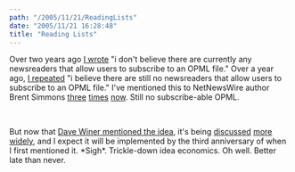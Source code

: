 ```yaml
---
path: "/2005/11/21/ReadingLists" 
date: "2005/11/21 16:28:48" 
title: "Reading Lists" 
---
```

<p>Over two years ago <a href="http://typewriting.org/2003/07/26/ten_random_feeds/">I wrote</a> "i don't believe there are currently any newsreaders that allow users to subscribe to an OPML file." Over a year ago, <a href="http://typewriting.org/2004/07/23/dynamic_OPML/">I repeated</a> "i believe there are still no newsreaders that allow users to subscribe to an OPML file." I've mentioned this to NetNewsWire author Brent Simmons <a href="http://inessential.com/?comments=1&amp;postid=2766">three</a> <a href="http://inessential.com/?comments=1&amp;postid=3066">times</a> <a href="http://inessential.com/?comments=1&amp;postid=3071">now</a>. Still no subscribe-able OPML.</p><br><p>But now that <a href="http://www.reallysimplesyndication.com/2005/10/13#a1032">Dave Winer mentioned the idea</a>, it's being <a href="http://www.25hoursaday.com/weblog/CommentView.aspx?guid=c5039596-ca64-4604-b063-fda45ca5757b">discussed</a> <a href="http://dannyayers.com/archives/2005/11/21/other-subscriptions-and-format-dissipation/">more</a> <a href="http://nick.typepad.com/blog/2005/10/reading_lists_f.html">widely</a>, and I expect it will be implemented by the third anniversary of when I first mentioned it. *Sigh*. Trickle-down idea economics. Oh well. Better late than never.</p>